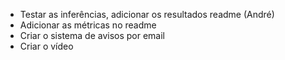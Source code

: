 - Testar as inferências, adicionar os resultados readme (André)
- Adicionar as métricas no readme
- Criar o sistema de avisos por email
- Criar o vídeo
